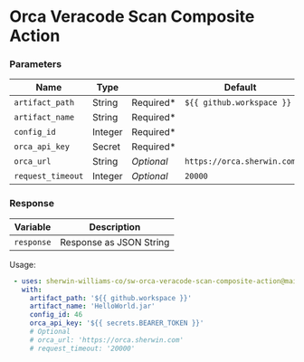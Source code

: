 # Orca Veracode Scan Composite Action  

### Parameters
Name | Type |   | Default | Note |
|--- | ---- |---| ------- | ---- |
`artifact_path` | String | Required* | `${{ github.workspace }}`
`artifact_name` | String | Required* | 
`config_id` | Integer | Required* | 
`orca_api_key` | Secret | Required* | 
`orca_url` | String | *Optional* | `https://orca.sherwin.com` | 
`request_timeout` | Integer | *Optional* | `20000` | 

### Response
| Variable |  Description  |
|---|---|
`response` | Response as JSON String

Usage:

```yaml
 - uses: sherwin-williams-co/sw-orca-veracode-scan-composite-action@main
   with:
     artifact_path: '${{ github.workspace }}'
     artifact_name: 'HelloWorld.jar'
     config_id: 46
     orca_api_key: '${{ secrets.BEARER_TOKEN }}'
     # Optional
     # orca_url: 'https://orca.sherwin.com'
     # request_timeout: '20000'
     
```
